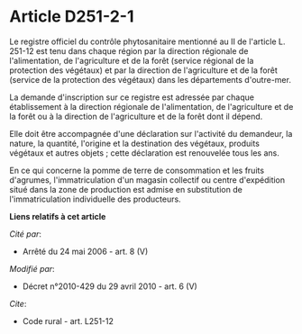 # Article D251-2-1

Le registre officiel du contrôle phytosanitaire mentionné au II de l'article L. 251-12 est tenu dans chaque région par la
direction régionale de l'alimentation, de l'agriculture et de la forêt (service régional de la protection des végétaux) et
par la direction de l'agriculture et de la forêt (service de la protection des végétaux) dans les départements d'outre-mer. 

La demande d'inscription sur ce registre est adressée par chaque établissement à la         direction régionale de
l'alimentation, de l'agriculture et de la forêt ou à la direction de l'agriculture et de la forêt dont il dépend. 

Elle doit être accompagnée d'une déclaration sur l'activité du demandeur, la nature, la quantité, l'origine et la destination
des végétaux, produits végétaux et autres objets ; cette déclaration est renouvelée tous les ans. 

En ce qui concerne la pomme de terre de consommation et les fruits d'agrumes, l'immatriculation d'un magasin collectif ou
centre d'expédition situé dans la zone de production est admise en substitution de l'immatriculation individuelle des
producteurs.

**Liens relatifs à cet article**

_Cité par_:

  - Arrêté du 24 mai 2006 - art. 8 (V)

_Modifié par_:

  - Décret n°2010-429 du 29 avril 2010 - art. 6 (V)

_Cite_:

  - Code rural - art. L251-12
